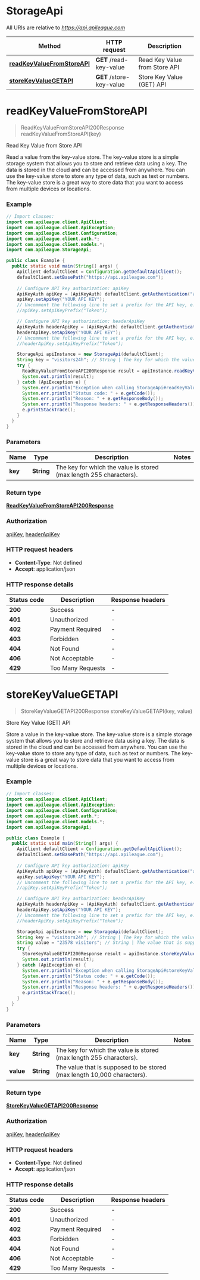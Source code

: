 # StorageApi

All URIs are relative to *https://api.apileague.com*

| Method | HTTP request | Description |
|------------- | ------------- | -------------|
| [**readKeyValueFromStoreAPI**](StorageApi.md#readKeyValueFromStoreAPI) | **GET** /read-key-value | Read Key Value from Store API |
| [**storeKeyValueGETAPI**](StorageApi.md#storeKeyValueGETAPI) | **GET** /store-key-value | Store Key Value (GET) API |


<a id="readKeyValueFromStoreAPI"></a>
# **readKeyValueFromStoreAPI**
> ReadKeyValueFromStoreAPI200Response readKeyValueFromStoreAPI(key)

Read Key Value from Store API

Read a value from the key-value store. The key-value store is a simple storage system that allows you to store and retrieve data using a key. The data is stored in the cloud and can be accessed from anywhere. You can use the key-value store to store any type of data, such as text or numbers. The key-value store is a great way to store data that you want to access from multiple devices or locations.

### Example
```java
// Import classes:
import com.apileague.client.ApiClient;
import com.apileague.client.ApiException;
import com.apileague.client.Configuration;
import com.apileague.client.auth.*;
import com.apileague.client.models.*;
import com.apileague.StorageApi;

public class Example {
  public static void main(String[] args) {
    ApiClient defaultClient = Configuration.getDefaultApiClient();
    defaultClient.setBasePath("https://api.apileague.com");
    
    // Configure API key authorization: apiKey
    ApiKeyAuth apiKey = (ApiKeyAuth) defaultClient.getAuthentication("apiKey");
    apiKey.setApiKey("YOUR API KEY");
    // Uncomment the following line to set a prefix for the API key, e.g. "Token" (defaults to null)
    //apiKey.setApiKeyPrefix("Token");

    // Configure API key authorization: headerApiKey
    ApiKeyAuth headerApiKey = (ApiKeyAuth) defaultClient.getAuthentication("headerApiKey");
    headerApiKey.setApiKey("YOUR API KEY");
    // Uncomment the following line to set a prefix for the API key, e.g. "Token" (defaults to null)
    //headerApiKey.setApiKeyPrefix("Token");

    StorageApi apiInstance = new StorageApi(defaultClient);
    String key = "visitors24h"; // String | The key for which the value is stored (max length 255 characters).
    try {
      ReadKeyValueFromStoreAPI200Response result = apiInstance.readKeyValueFromStoreAPI(key);
      System.out.println(result);
    } catch (ApiException e) {
      System.err.println("Exception when calling StorageApi#readKeyValueFromStoreAPI");
      System.err.println("Status code: " + e.getCode());
      System.err.println("Reason: " + e.getResponseBody());
      System.err.println("Response headers: " + e.getResponseHeaders());
      e.printStackTrace();
    }
  }
}
```

### Parameters

| Name | Type | Description  | Notes |
|------------- | ------------- | ------------- | -------------|
| **key** | **String**| The key for which the value is stored (max length 255 characters). | |

### Return type

[**ReadKeyValueFromStoreAPI200Response**](ReadKeyValueFromStoreAPI200Response.md)

### Authorization

[apiKey](../README.md#apiKey), [headerApiKey](../README.md#headerApiKey)

### HTTP request headers

 - **Content-Type**: Not defined
 - **Accept**: application/json

### HTTP response details
| Status code | Description | Response headers |
|-------------|-------------|------------------|
| **200** | Success |  -  |
| **401** | Unauthorized |  -  |
| **402** | Payment Required |  -  |
| **403** | Forbidden |  -  |
| **404** | Not Found |  -  |
| **406** | Not Acceptable |  -  |
| **429** | Too Many Requests |  -  |

<a id="storeKeyValueGETAPI"></a>
# **storeKeyValueGETAPI**
> StoreKeyValueGETAPI200Response storeKeyValueGETAPI(key, value)

Store Key Value (GET) API

Store a value in the key-value store. The key-value store is a simple storage system that allows you to store and retrieve data using a key. The data is stored in the cloud and can be accessed from anywhere. You can use the key-value store to store any type of data, such as text or numbers. The key-value store is a great way to store data that you want to access from multiple devices or locations.

### Example
```java
// Import classes:
import com.apileague.client.ApiClient;
import com.apileague.client.ApiException;
import com.apileague.client.Configuration;
import com.apileague.client.auth.*;
import com.apileague.client.models.*;
import com.apileague.StorageApi;

public class Example {
  public static void main(String[] args) {
    ApiClient defaultClient = Configuration.getDefaultApiClient();
    defaultClient.setBasePath("https://api.apileague.com");
    
    // Configure API key authorization: apiKey
    ApiKeyAuth apiKey = (ApiKeyAuth) defaultClient.getAuthentication("apiKey");
    apiKey.setApiKey("YOUR API KEY");
    // Uncomment the following line to set a prefix for the API key, e.g. "Token" (defaults to null)
    //apiKey.setApiKeyPrefix("Token");

    // Configure API key authorization: headerApiKey
    ApiKeyAuth headerApiKey = (ApiKeyAuth) defaultClient.getAuthentication("headerApiKey");
    headerApiKey.setApiKey("YOUR API KEY");
    // Uncomment the following line to set a prefix for the API key, e.g. "Token" (defaults to null)
    //headerApiKey.setApiKeyPrefix("Token");

    StorageApi apiInstance = new StorageApi(defaultClient);
    String key = "visitors24h"; // String | The key for which the value is stored (max length 255 characters).
    String value = "23578 visitors"; // String | The value that is supposed to be stored (max length 10,000 characters).
    try {
      StoreKeyValueGETAPI200Response result = apiInstance.storeKeyValueGETAPI(key, value);
      System.out.println(result);
    } catch (ApiException e) {
      System.err.println("Exception when calling StorageApi#storeKeyValueGETAPI");
      System.err.println("Status code: " + e.getCode());
      System.err.println("Reason: " + e.getResponseBody());
      System.err.println("Response headers: " + e.getResponseHeaders());
      e.printStackTrace();
    }
  }
}
```

### Parameters

| Name | Type | Description  | Notes |
|------------- | ------------- | ------------- | -------------|
| **key** | **String**| The key for which the value is stored (max length 255 characters). | |
| **value** | **String**| The value that is supposed to be stored (max length 10,000 characters). | |

### Return type

[**StoreKeyValueGETAPI200Response**](StoreKeyValueGETAPI200Response.md)

### Authorization

[apiKey](../README.md#apiKey), [headerApiKey](../README.md#headerApiKey)

### HTTP request headers

 - **Content-Type**: Not defined
 - **Accept**: application/json

### HTTP response details
| Status code | Description | Response headers |
|-------------|-------------|------------------|
| **200** | Success |  -  |
| **401** | Unauthorized |  -  |
| **402** | Payment Required |  -  |
| **403** | Forbidden |  -  |
| **404** | Not Found |  -  |
| **406** | Not Acceptable |  -  |
| **429** | Too Many Requests |  -  |

